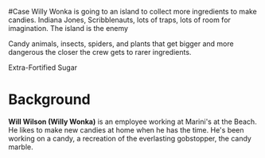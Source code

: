 #Case 
Willy Wonka is going to an island to collect more ingredients to make candies.
Indiana Jones, Scribblenauts, lots of traps, lots of room for imagination. The island is the enemy

Candy animals, insects, spiders, and plants that get bigger and more dangerous the closer the crew gets to rarer ingredients.

Extra-Fortified Sugar

# Background
**Will Wilson (Willy Wonka)** is an employee working at Marini's at the Beach. He likes to make new candies at home when he has the time. He's been working on a candy, a recreation of the everlasting gobstopper, the candy marble.